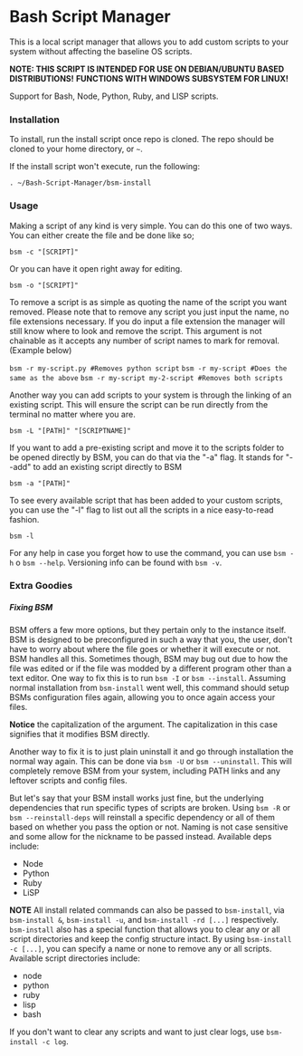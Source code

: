 # Bash Script Manager

This is a local script manager that allows you to add custom scripts to your system without affecting the baseline OS scripts.

__NOTE: THIS SCRIPT IS INTENDED FOR USE ON DEBIAN/UBUNTU BASED DISTRIBUTIONS!__
__FUNCTIONS WITH WINDOWS SUBSYSTEM FOR LINUX!__

Support for Bash, Node, Python, Ruby, and LISP scripts.

### Installation

To install, run the install script once repo is cloned. The repo should be cloned to your home directory, or `~`.

If the install script won't execute, run the following:

`. ~/Bash-Script-Manager/bsm-install`

### Usage

Making a script of any kind is very simple. You can do this one of two ways. You can either create the file and be done like so;

`bsm -c "[SCRIPT]"`

Or you can have it open right away for editing.

`bsm -o "[SCRIPT]"`

To remove a script is as simple as quoting the name of the script you want removed. Please note that to remove any script you just input the name, no file extensions necessary. If you do input a file extension the manager will still know where to look and remove the script. This argument is not chainable as it accepts any number of script names to mark for removal. (Example below)

`bsm -r my-script.py #Removes python script`
`bsm -r my-script #Does the same as the above`
`bsm -r my-script my-2-script #Removes both scripts`

Another way you can add scripts to your system is through the linking of an existing script. This will ensure the script can be run directly from the terminal no matter where you are.

`bsm -L "[PATH]" "[SCRIPTNAME]"`

If you want to add a pre-existing script and move it to the scripts folder to be opened directly by BSM, you can do that via the "-a" flag. It stands for "--add" to add an existing script directly to BSM

`bsm -a "[PATH]"`

To see every available script that has been added to your custom scripts, you can use the "-l" flag to list out all the scripts in a nice easy-to-read fashion.

`bsm -l`

For any help in case you forget how to use the command, you can use `bsm -h` o `bsm --help`. Versioning info can be found with `bsm -v`.


### Extra Goodies

##### Fixing BSM

BSM offers a few more options, but they pertain only to the instance itself. BSM is designed to be preconfigured in such a way that you, the user, don't have to worry about where the file goes or whether it will execute or not. BSM handles all this. Sometimes though, BSM may bug out due to how the file was edited or if the file was modded by a different program other than a text editor. One way to fix this is to run `bsm -I` or `bsm --install`. Assuming normal installation from `bsm-install` went well, this command should setup BSMs configuration files again, allowing you to once again access your files.

**Notice** the capitalization of the argument. The capitalization in this case signifies that it modifies BSM directly.

Another way to fix it is to just plain uninstall it and go through installation the normal way again. This can be done via `bsm -U` or `bsm --uninstall`. This will completely remove BSM from your system, including PATH links and any leftover scripts and config files.

But let's say that your BSM install works just fine, but the underlying dependencies that run specific types of scripts are broken. Using `bsm -R` or `bsm --reinstall-deps` will reinstall a specific dependency or all of them based on whether you pass the option or not. Naming is not case sensitive and some allow for the nickname to be passed instead. Available deps include:

- Node
- Python
- Ruby
- LiSP

**NOTE**
All install related commands can also be passed to `bsm-install`, via `bsm-install &`, `bsm-install -u`, and `bsm-install -rd [...]` respectively. `bsm-install` also has a special function that allows you to clear any or all script directories and keep the config structure intact. By using `bsm-install -c [...]`, you can specify a name or none to remove any or all scripts. Available script directories include:

- node
- python
- ruby
- lisp
- bash

If you don't want to clear any scripts and want to just clear logs, use `bsm-install -c log`.